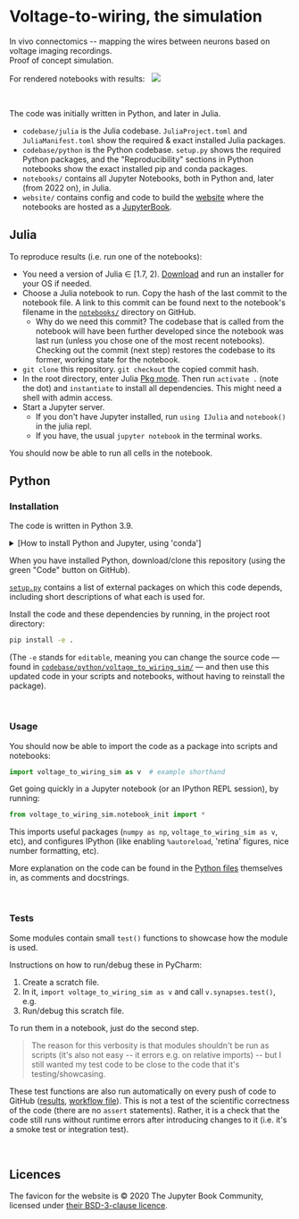 # Voltage-to-wiring, the simulation

In vivo connectomics -- mapping the wires between neurons based on voltage imaging recordings.\
Proof of concept simulation.

For rendered notebooks with results: &nbsp; [![](https://img.shields.io/badge/%F0%9F%9A%80_open_website-green)](https://tfiers.github.io/voltage-to-wiring-sim)


<br>

The code was initially written in Python, and later in Julia.

- `codebase/julia` is the Julia codebase. `JuliaProject.toml` and `JuliaManifest.toml` show the required & exact installed Julia packages.
- `codebase/python` is the Python codebase. `setup.py` shows the required Python packages, and the "Reproducibility" sections in Python notebooks show the exact installed pip and conda packages.
- `notebooks/` contains all Jupyter Notebooks, both in Python and, later (from 2022 on), in Julia.
- `website/` contains config and code to build the [website](https://tfiers.github.io/voltage-to-wiring-sim) where the notebooks are hosted as a [JupyterBook](https://jupyterbook.org/).


## Julia

To reproduce results (i.e. run one of the notebooks):

- You need a version of Julia ∈ [1.7, 2). [Download](https://julialang.org/downloads/) and run an installer for your OS if needed.
- Choose a Julia notebook to run. Copy the hash of the last commit to the notebook file. A link to this commit can be found next to the notebook's filename in the [`notebooks/`](notebooks/) directory on GitHub.
  - Why do we need this commit? The codebase that is called from the notebook will have been further developed since the notebook was last run (unless you chose one of the most recent notebooks). Checking out the commit (next step) restores the codebase to its former, working state for the notebook.
- `git clone` this repository. `git checkout` the copied commit hash.
- In the root directory, enter Julia [Pkg mode](https://docs.julialang.org/en/v1/stdlib/REPL/#Pkg-mode).
  Then run `activate .` (note the dot) and `instantiate` to install all dependencies.
  This might need a shell with admin access.
- Start a Jupyter server.
  - If you don't have Jupyter installed, run `using IJulia` and `notebook()` in the julia repl.
  - If you have, the usual `jupyter notebook` in the terminal works.

You should now be able to run all cells in the notebook.



## Python

### Installation

The code is written in Python 3.9.

<details><summary>[How to install Python and Jupyter, using 'conda']</summary>
To setup your local machine for running this project, I recommend the <a href="https://docs.conda.io/">conda</a> package manager,
specifically its small <a href="https://github.com/conda-forge/miniforge">miniforge</a> installer.<br>
Installing conda will also install Python, and the `pip` Python package installer used below.<br>
If Python's version is not already at least 3.8 (checked with <code>python --version</code>),
upgrade using <code>conda update python</code>.<br>
Install the Jupyter notebook server using <code>conda install notebook</code>.  
After cloning this repository, follow the package installation instructions below.
Finally, you can run <code>python -m notebook</code>. This will open the Jupyter app locally, in your browser,
in which you can play with the notebooks, which run the simulation/analysis code and display the results.
</details>

When you have installed Python, download/clone this repository (using the green "Code" button on GitHub).

[`setup.py`](setup.py) contains a list of external packages on which this code depends,
including short descriptions of what each is used for.

Install the code and these dependencies by running, in the project root directory:
```bash
pip install -e .
```
(The `-e` stands for `editable`, meaning you can change the source code 
— found in [`codebase/python/voltage_to_wiring_sim/`](codebase/python/voltage_to_wiring_sim/) — 
and then use this updated code in your scripts and notebooks, without having to reinstall
the package).


<br>

### Usage

You should now be able to import the code as a package into scripts and notebooks:
```py
import voltage_to_wiring_sim as v  # example shorthand
```

Get going quickly in a Jupyter notebook (or an IPython REPL session), by running:

```py
from voltage_to_wiring_sim.notebook_init import *
```
This imports useful packages (`numpy as np`, `voltage_to_wiring_sim as v`, etc), and 
configures IPython (like enabling `%autoreload`, 'retina' figures, nice number formatting, etc).


More explanation on the code can be found in the [Python files](codebase/voltage_to_wiring_sim/) 
themselves in, as comments and docstrings.


<br>

### Tests

Some modules contain small `test()` functions to showcase how the module is used.

Instructions on how to run/debug these in PyCharm:
1. Create a scratch file.
2. In it, `import voltage_to_wiring_sim as v` and call `v.synapses.test()`, e.g.
3. Run/debug this scratch file.

To run them in a notebook, just do the second step. 

> The reason for this verbosity is that modules shouldn't be run as scripts (it's also not
easy -- it errors e.g. on relative imports) -- but I still wanted my test code to be
close to the code that it's testing/showcasing.

These test functions are also run automatically on every push of code to GitHub
([results](https://github.com/tfiers/voltage-to-wiring-sim/actions?query=workflow%3ACI),
[workflow file](https://github.com/tfiers/voltage-to-wiring-sim/blob/main/.github/workflows/CI.yml)).
This is not a test of the scientific correctness of the code (there are no `assert`
statements). Rather, it is a check that the code still runs without runtime errors after
introducing changes to it (i.e. it's a smoke test or integration test).


<br>

## Licences

The favicon for the website is © 2020 The Jupyter Book Community, 
licensed under [their BSD-3-clause licence](https://github.com/executablebooks/jupyter-book/blob/master/LICENSE).
